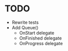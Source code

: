 # TODO
- Rewrite tests
- Add Queue()
    - OnStart delegate
    - OnFinished delegate
    - OnProgress delegate